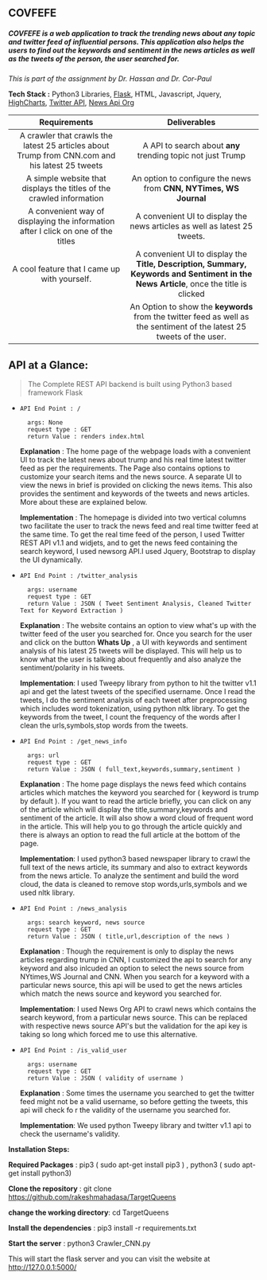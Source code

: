 ## COVFEFE
##### COVFEFE is a web application to track the trending news about any topic and twitter feed of influential persons. This application also helps the users to find out the keywords and sentiment in the news articles as well as the tweets of the person, the user searched for.

*This is part of the assignment by Dr. Hassan and Dr. Cor-Paul*

**Tech Stack :** Python3 Libraries, [Flask](flask.pocoo.org/docs/0.12/), HTML, Javascript, Jquery, [HighCharts](highcharts.com/), [Twitter API](https://developer.twitter.com), [News Api Org](https://newsapi.org/docs)


| Requirements        | Deliverables | 
|:-------------:|:-------------:|
| A crawler that crawls the latest 25 articles about Trump from CNN.com and his latest 25 tweets      | A API to search about **any** trending topic not just Trump |
| A simple website that displays the titles of the crawled information      | An option to configure the news from **CNN, NYTimes, WS Journal**      |
| A convenient way of displaying the information after I click on one of the titles | A convenient UI to display the news articles as well as latest 25 tweets.      |
| A cool feature that I came up with yourself.| A convenient UI to display the **Title, Description, Summary, Keywords and Sentiment in the News Article**, once the title is clicked      |
||An Option to show the **keywords** from the twitter feed as well as the sentiment of the latest 25 tweets of the user.|



API at a Glance:
---------
<blockquote>The Complete REST API backend is built using Python3 based framework Flask</blockquote>


- ``API End Point : / ``

		args: None
        request type : GET
        return Value : renders index.html
	**Explanation** : The home page of the webpage loads with a convenient UI to track the latest news about trump and his real time latest twitter feed as per the requirements. The Page also contains options to customize your search items and the news source. A separate UI to view the news in brief is provided on clicking the news items. This also provides the sentiment and keywords of the tweets and news articles. More about these are explained below.
    
    **Implementation** : The homepage is divided into two vertical columns two facilitate the user to track the news feed and real time twitter feed at the same time. To get the real time feed of the person, I used Twitter REST API v1.1 and widjets, and to get the news feed containing the search keyword, I used newsorg API.I used Jquery, Bootstrap to display the UI dynamically.  

- ``API End Point : /twitter_analysis``

		args: username 
        request type : GET
        return Value : JSON ( Tweet Sentiment Analysis, Cleaned Twitter Text for Keyword Extraction )
	**Explanation** : The website contains an option to view what's up with the twitter feed of the user you searched for. Once you search for the user and click on the button **Whats Up** , a UI with keywords and sentiment analysis of his latest 25 tweets will be displayed. This will help us to know what the user is talking about frequently and also analyze the sentiment/polarity in his tweets.

    **Implementation**: I used Tweepy library from python to hit the twitter v1.1 api and get the latest tweets of the specified username. Once I read the tweets, I do the sentiment analysis of each tweet after preprocessing which includes word tokenization, using python nltk library. To get the keywords from the tweet, I count the frequency of the words after I clean the urls,symbols,stop words from the tweets. 

- ``API End Point : /get_news_info``

		args: url  
        request type : GET
        return Value : JSON ( full_text,keywords,summary,sentiment )
	**Explanation** : The home page displays the news feed which contains articles which matches the keyword you searched for ( keyword is trump by default ). If you want to read the article briefly, you can click on any of the article which will display the title,summary,keywords and sentiment of the article. It will also show a word cloud of frequent word in the article. This will help you to go through the article quickly and there is always an option to read the full article at the bottom of the page.
    
    **Implementation**: I used python3 based newspaper library to crawl the full text of the news article, its summary and also to extract keywords from the news article. To analyze the sentiment and build the word cloud, the data is cleaned to remove stop words,urls,symbols and we used nltk library.

- ``API End Point : /news_analysis``

		args: search keyword, news source  
        request type : GET
        return Value : JSON ( title,url,description of the news )
	**Explanation** : Though the requirement is only to display the news articles regarding trump in CNN, I customized the api to search for any keyword and also inlcuded an option to select the news source from NYtimes,WS Journal and CNN. When you search for a keyword with a particular news source, this api will be used to get the news articles which match the news source and keyword you searched for.
    
    **Implementation**: I used News Org API to crawl news which contains the search keyword, from a particular news source. This can be replaced with respective news source API's but the validation for the api key is taking so long which forced me to use this alternative. 
    
- ``API End Point : /is_valid_user``

		args: username
        request type : GET
        return Value : JSON ( validity of username )
	**Explanation** : Some times the username you searched to get the twitter feed might not be a valid username, so before getting the tweets, this api will check fo r the validity of the username you searched for.
    
    **Implementation**: We used python Tweepy library and twitter v1.1 api to check the username's validity. 
        

**Installation Steps:**

**Required Packages** : pip3 ( sudo apt-get install pip3 ) , python3 ( sudo apt-get install python3)

**Clone the repository** : git clone https://github.com/rakeshmahadasa/TargetQueens

**change the working directory**: cd TargetQueens

**Install the dependencies** : pip3 install -r requirements.txt

**Start the server** : python3 Crawler_CNN.py

This will start the flask server and you can visit the website at http://127.0.0.1:5000/ 








   
    


